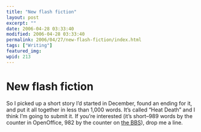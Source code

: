 ```yaml
---
title: "New flash fiction"
layout: post
excerpt: ""
date: 2006-04-28 03:33:40
modified: 2006-04-28 03:33:40
permalink: 2006/04/27/new-flash-fiction/index.html
tags: ["Writing"]
featured_img: 
wpid: 213
---
```


# New flash fiction

So I picked up a short story I’d started in December, found an ending for it, and put it all together in less than 1,000 words. It’s called “Heat Death” and I think I’m going to submit it. If you’re interested (it’s short–989 words by the counter in OpenOffice, 982 by the counter on [the BBS](http://www.writersbbs.com/)), drop me a line.